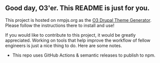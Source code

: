 ## Good day, O3'er. This README is just for you. 

This project is hosted on nmpjs.org as the [O3 Drupal Theme Generator](https://www.npmjs.com/package/@o3world/generator-drupal-theme). 
Please follow the instructions there to install and use!

If you would like to contribute to this project, it would be greatly appreciated. Working on tools that help improve the workflow of fellow engineers is just a nice thing to do. Here are some notes.

- This repo uses GitHub Actions & semantic releases to publish to npm. 

